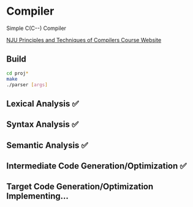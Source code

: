 # Compiler
Simple C(C--) Compiler

[NJU Principles and Techniques of Compilers Course Website](https://cs.nju.edu.cn/tiantan/courses/compiler-2025/index.html)

## Build
```bash
cd proj*
make
./parser [args]
```

## Lexical Analysis ✅

## Syntax Analysis ✅

## Semantic Analysis ✅

## Intermediate Code Generation/Optimization ✅

## Target Code Generation/Optimization Implementing...